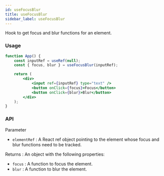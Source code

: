 ```yaml
---
id: useFocusBlur
title: useFocusBlur
sidebar_label: useFocusBlur
---
```


Hook to get focus and blur functions for an element.

### Usage

```jsx live
function App() {
	const inputRef = useRef(null);
	const { focus, blur } = useFocusBlur(inputRef);

	return (
		<div>
			<input ref={inputRef} type="text" />
			<button onClick={focus}>Focus</button>
			<button onClick={blur}>Blur</button>
		</div>
	);
}
```

### API

Parameter

- `elementRef` : A React ref object pointing to the element whose focus and blur functions need to be tracked.

Returns : An object with the following properties:

- `focus` : A function to focus the element.
- `blur` : A function to blur the element.
